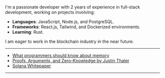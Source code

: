 I'm a passionate developer with 2 years of experience in full-stack development, working on projects involving:
- **Languages**: JavaScript, Node.js, and PostgreSQL.
- **Frameworks**: React.js, Tailwind, and Dockerized environments.
- **Learning**: Rust.

I am eager to work in the blockchain industry in the near future.

---
- [What programmers should know about memory](https://people.freebsd.org/~lstewart/articles/cpumemory.pdf)
- [Proofs, Arguments, and Zero-Knowledge by Justin Thaler](https://people.cs.georgetown.edu/jthaler/ProofsArgsAndZK.html)
- [Solana Whitepaper](https://solana.com/solana-whitepaper.pdf)
---


